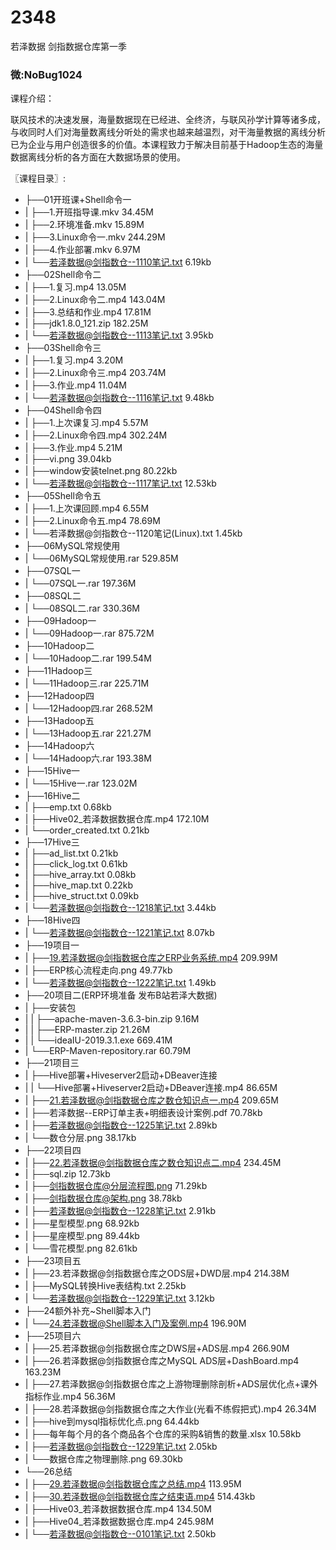 # 2348
若泽数据 剑指数据仓库第一季
### 微:NoBug1024 


课程介绍：

联风技术的决速发展，海量数据现在已经进、全终济，与联风孙学计算等诸多成，与收同时人们对海量数离线分听处的需求也越来越温烈，对干海量教据的离线分析已为企业与用户创造很多的价值。本课程致力于解决目前基于Hadoop生态的海量数据离线分析的各方面在大数据场景的使用。

〖课程目录〗:

- ├──01开班课+Shell命令一  
- |   ├──1.开班指导课.mkv  34.45M
- |   ├──2.环境准备.mkv  15.89M
- |   ├──3.Linux命令一.mkv  244.29M
- |   ├──4.作业部署.mkv  6.97M
- |   └──若泽数据@剑指数仓--1110笔记.txt  6.19kb
- ├──02Shell命令二  
- |   ├──1.复习.mp4  13.05M
- |   ├──2.Linux命令二.mp4  143.04M
- |   ├──3.总结和作业.mp4  17.81M
- |   ├──jdk1.8.0_121.zip  182.25M
- |   └──若泽数据@剑指数仓--1113笔记.txt  3.95kb
- ├──03Shell命令三  
- |   ├──1.复习.mp4  3.20M
- |   ├──2.Linux命令三.mp4  203.74M
- |   ├──3.作业.mp4  11.04M
- |   └──若泽数据@剑指数仓--1116笔记.txt  9.48kb
- ├──04Shell命令四  
- |   ├──1.上次课复习.mp4  5.57M
- |   ├──2.Linux命令四.mp4  302.24M
- |   ├──3.作业.mp4  5.21M
- |   ├──vi.png  39.04kb
- |   ├──window安装telnet.png  80.22kb
- |   └──若泽数据@剑指数仓--1117笔记.txt  12.53kb
- ├──05Shell命令五  
- |   ├──1.上次课回顾.mp4  6.55M
- |   ├──2.Linux命令五.mp4  78.69M
- |   └──若泽数据@剑指数仓--1120笔记(Linux).txt  1.45kb
- ├──06MySQL常规使用  
- |   └──06MySQL常规使用.rar  529.85M
- ├──07SQL一  
- |   └──07SQL一.rar  197.36M
- ├──08SQL二  
- |   └──08SQL二.rar  330.36M
- ├──09Hadoop一  
- |   └──09Hadoop一.rar  875.72M
- ├──10Hadoop二  
- |   └──10Hadoop二.rar  199.54M
- ├──11Hadoop三  
- |   └──11Hadoop三.rar  225.71M
- ├──12Hadoop四  
- |   └──12Hadoop四.rar  268.52M
- ├──13Hadoop五  
- |   └──13Hadoop五.rar  221.27M
- ├──14Hadoop六  
- |   └──14Hadoop六.rar  193.38M
- ├──15Hive一  
- |   └──15Hive一.rar  123.02M
- ├──16Hive二  
- |   ├──emp.txt  0.68kb
- |   ├──Hive02_若泽数据数据仓库.mp4  172.10M
- |   └──order_created.txt  0.21kb
- ├──17Hive三  
- |   ├──ad_list.txt  0.21kb
- |   ├──click_log.txt  0.61kb
- |   ├──hive_array.txt  0.08kb
- |   ├──hive_map.txt  0.22kb
- |   ├──hive_struct.txt  0.09kb
- |   └──若泽数据@剑指数仓--1218笔记.txt  3.44kb
- ├──18Hive四  
- |   └──若泽数据@剑指数仓--1221笔记.txt  8.07kb
- ├──19项目一  
- |   ├──19.若泽数据@剑指数据仓库之ERP业务系统.mp4  209.99M
- |   ├──ERP核心流程走向.png  49.77kb
- |   └──若泽数据@剑指数仓--1222笔记.txt  1.49kb
- ├──20项目二(ERP环境准备 发布B站若泽大数据)  
- |   ├──安装包  
- |   |   ├──apache-maven-3.6.3-bin.zip  9.16M
- |   |   ├──ERP-master.zip  21.26M
- |   |   └──ideaIU-2019.3.1.exe  669.41M
- |   └──ERP-Maven-repository.rar  60.79M
- ├──21项目三  
- |   ├──Hive部署+Hiveserver2启动+DBeaver连接  
- |   |   └──Hive部署+Hiveserver2启动+DBeaver连接.mp4  86.65M
- |   ├──21.若泽数据@剑指数据仓库之数仓知识点一.mp4  209.65M
- |   ├──若泽数据--ERP订单主表+明细表设计案例.pdf  70.78kb
- |   ├──若泽数据@剑指数仓--1225笔记.txt  2.89kb
- |   └──数仓分层.png  38.17kb
- ├──22项目四  
- |   ├──22.若泽数据@剑指数据仓库之数仓知识点二.mp4  234.45M
- |   ├──sql.zip  12.73kb
- |   ├──剑指数据仓库@分层流程图.png  71.29kb
- |   ├──剑指数据仓库@架构.png  38.78kb
- |   ├──若泽数据@剑指数仓--1228笔记.txt  2.91kb
- |   ├──星型模型.png  68.92kb
- |   ├──星座模型.png  89.44kb
- |   └──雪花模型.png  82.61kb
- ├──23项目五  
- |   ├──23.若泽数据@剑指数据仓库之ODS层+DWD层.mp4  214.38M
- |   ├──MySQL转换Hive表结构.txt  2.25kb
- |   └──若泽数据@剑指数仓--1229笔记.txt  3.12kb
- ├──24额外补充~Shell脚本入门  
- |   └──24.若泽数据@Shell脚本入门及案例.mp4  196.90M
- ├──25项目六  
- |   ├──25.若泽数据@剑指数据仓库之DWS层+ADS层.mp4  266.90M
- |   ├──26.若泽数据@剑指数据仓库之MySQL ADS层+DashBoard.mp4  163.23M
- |   ├──27.若泽数据@剑指数据仓库之上游物理删除剖析+ADS层优化点+课外指标作业.mp4  56.36M
- |   ├──28.若泽数据@剑指数据仓库之大作业(光看不练假把式).mp4  26.34M
- |   ├──hive到mysql指标优化点.png  64.44kb
- |   ├──每年每个月的各个商品各个仓库的采购&销售的数量.xlsx  10.58kb
- |   ├──若泽数据@剑指数仓--1229笔记.txt  2.05kb
- |   └──数据仓库之物理删除.png  69.30kb
- └──26总结  
- |   ├──29.若泽数据@剑指数据仓库之总结.mp4  113.95M
- |   ├──30.若泽数据@剑指数据仓库之结束语.mp4  514.43kb
- |   ├──Hive03_若泽数据数据仓库.mp4  134.50M
- |   ├──Hive04_若泽数据数据仓库.mp4  245.98M
- |   └──若泽数据@剑指数仓--0101笔记.txt  2.50kb
